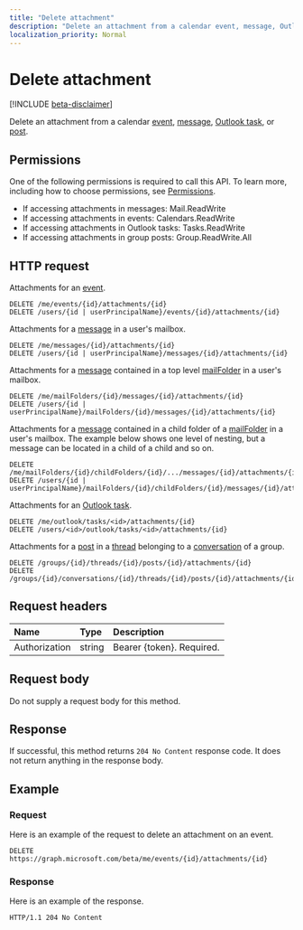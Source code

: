 ```yaml
---
title: "Delete attachment"
description: "Delete an attachment from a calendar event, message, Outlook task, or post."
localization_priority: Normal
---
```


# Delete attachment

[!INCLUDE [beta-disclaimer](../../includes/beta-disclaimer.md)]

Delete an attachment from a calendar [event](../resources/event.md), [message](../resources/message.md), [Outlook task](../resources/outlooktask.md), or [post](../resources/post.md).

## Permissions

One of the following permissions is required to call this API. To learn more, including how to choose permissions, see [Permissions](/graph/permissions-reference).

* If accessing attachments in messages: Mail.ReadWrite
* If accessing attachments in events: Calendars.ReadWrite
* If accessing attachments in Outlook tasks: Tasks.ReadWrite
* If accessing attachments in group posts: Group.ReadWrite.All

<!--
* If accessing attachments in Group Events or Posts: Group.ReadWrite.All
-->

## HTTP request

Attachments for an [event](../resources/event.md).

<!-- { "blockType": "ignored" } -->

```http
DELETE /me/events/{id}/attachments/{id}
DELETE /users/{id | userPrincipalName}/events/{id}/attachments/{id}
```

<!--
DELETE /groups/{id}/events/{id}/attachments/{id}
-->

Attachments for a [message](../resources/message.md) in a user's mailbox.
<!-- { "blockType": "ignored" } -->

```http
DELETE /me/messages/{id}/attachments/{id}
DELETE /users/{id | userPrincipalName}/messages/{id}/attachments/{id}
```

Attachments for a [message](../resources/message.md) contained in a top level [mailFolder](../resources/mailfolder.md) in a user's mailbox.
<!-- { "blockType": "ignored" } -->

```http
DELETE /me/mailFolders/{id}/messages/{id}/attachments/{id}
DELETE /users/{id | userPrincipalName}/mailFolders/{id}/messages/{id}/attachments/{id}
```

Attachments for a [message](../resources/message.md) contained in a child folder of a [mailFolder](../resources/mailfolder.md) in a user's mailbox.  The
example below shows one level of nesting, but a message can be located in a child of a child and so on.
<!-- { "blockType": "ignored" } -->

```http
DELETE /me/mailFolders/{id}/childFolders/{id}/.../messages/{id}/attachments/{id}
DELETE /users/{id | userPrincipalName}/mailFolders/{id}/childFolders/{id}/messages/{id}/attachments/{id}
```

Attachments for an [Outlook task](../resources/outlooktask.md).
<!-- { "blockType": "ignored" } -->

```http
DELETE /me/outlook/tasks/<id>/attachments/{id}
DELETE /users/<id>/outlook/tasks/<id>/attachments/{id}
```

Attachments for a [post](../resources/post.md) in a [thread](../resources/conversationthread.md) belonging to a [conversation](../resources/conversation.md) of a group.
<!-- { "blockType": "ignored" } -->

```http
DELETE /groups/{id}/threads/{id}/posts/{id}/attachments/{id}
DELETE /groups/{id}/conversations/{id}/threads/{id}/posts/{id}/attachments/{id}
```

## Request headers

| Name       | Type | Description|
|:---------------|:--------|:----------|
| Authorization  | string  | Bearer {token}. Required. |

## Request body

Do not supply a request body for this method.

## Response

If successful, this method returns `204 No Content` response code. It does not return anything in the response body.

## Example

### Request

Here is an example of the request to delete an attachment on an event.
<!-- {
  "blockType": "request",
  "name": "delete_attachment"
}-->

```http
DELETE https://graph.microsoft.com/beta/me/events/{id}/attachments/{id}
```

### Response

Here is an example of the response.
<!-- {
  "blockType": "response",
  "truncated": true
} -->

```http
HTTP/1.1 204 No Content
```

<!-- uuid: 8fcb5dbc-d5aa-4681-8e31-b001d5168d79
2015-10-25 14:57:30 UTC -->
<!--
{
  "type": "#page.annotation",
  "description": "Delete attachment",
  "keywords": "",
  "section": "documentation",
  "tocPath": "",
  "suppressions": []
}
-->
